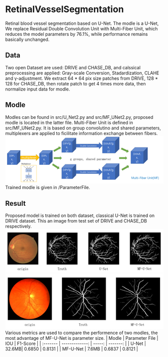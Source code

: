 # RetinalVesselSegmentation
  Retinal blood vessel segmentation based on U-Net. 
  The modle is a U-Net, We replace Residual Double Convolution Unit with Multi-Fiber Unit, 
  which reduces the model parameters by 76.1%, while performance remains basically unchanged.
  
## Data
  Two open Dataset are used: DRIVE and CHASE_DB, and calssical preprocessing are applied: Gray-scale Conversion, Stadardization, CLAHE and γ-adjustment.
  We extract 64 * 64 pix size patches from DRIVE, 128 * 128 for CHASE_DB, then rotate patch to get 4 times more data, then normalize input data for modle.
  
## Modle
  Modles can be found in src/U_Net2.py and src/MF_UNet2.py, proposed modle is located in the latter file. 
  Multi-Fiber Unit is defined in src/MF_UNet2.py. 
  It is based on group convolutino and shared parameters, multiplexers are applied to ficilitate information exchange between fibers.
  ![Multi-Fiber Unit](https://github.com/mitseng/RetinalVesselSegmentation/blob/master/MFUnit.png)
  Trained modle is given in /ParameterFile.

## Result
  Proposed model is trained on both dataset, classical U-Net is trained on DRIVE dataset.
  This an image from test set of DRIVE and CHASE_DB respectively.
  ![DRIVE](https://github.com/mitseng/RetinalVesselSegmentation/blob/master/DRIVE_rst.png)
  ![CHASE_DB](https://github.com/mitseng/RetinalVesselSegmentation/blob/master/CHASE_DB_rst.png)
  Various metrics are used to compare the performence of two modles, the most advantage of MF-U-Net is parameter size.
  | Modle    | Parameter File |   IOU   | F1-Score |
  | :------- | -------------: |  -----: | -------: |
  | U-Net    |          32.6MB|  0.6850 |   0.8131 |
  | MF-U-Net |          7.6MB |  0.6837 |   0.8121 |
